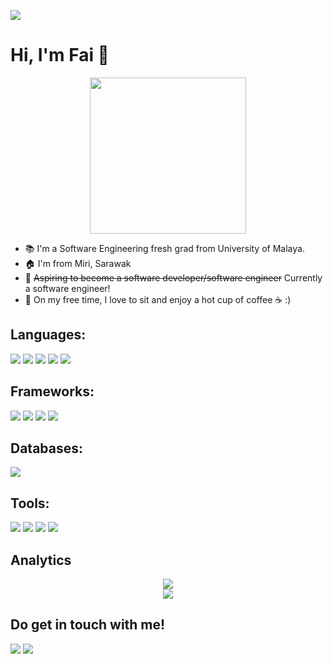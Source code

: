 ![](https://visitor-badge-reloaded.herokuapp.com/badge?page_id=https://github.com/fai1604&color=2A5075&lcolor=757575&style=for-the-badge&logo=Github&text=Visitors)

<h1>Hi, I'm Fai 👋</h1>
<p align="center">
  <img width="250" src="https://www.icegif.com/wp-content/uploads/pepe-the-frog-icegif.gif" />
</p>

<!--
**fai1604/fai1604** is a ✨ _special_ ✨ repository because its `README.md` (this file) appears on your GitHub profile.

Here are some ideas to get you started:

- 🔭 I’m currently working on ...
- 🌱 I’m currently learning ...
- 👯 I’m looking to collaborate on ...
- 🤔 I’m looking for help with ...
- 💬 Ask me about ...
- 📫 How to reach me: ...
- 😄 Pronouns: ...
- ⚡ Fun fact: ...
-->

- 📚 I'm a Software Engineering fresh grad from University of Malaya.
- 🏠 I'm from Miri, Sarawak
- 🚀 ~~Aspiring to become a software developer/software engineer~~ Currently a software engineer!
- 👾 On my free time, I love to sit and enjoy a hot cup of coffee  ☕️ :)

## Languages:
<p>
  <img src="https://img.shields.io/badge/HTML5-E34F26?style=for-the-badge&logo=html5&logoColor=white">
  <img src="https://img.shields.io/badge/CSS3-1572B6?style=for-the-badge&logo=css3&logoColor=white">
  <img src="https://img.shields.io/badge/javascript-%23323330.svg?style=for-the-badge&logo=javascript&logoColor=%23F7DF1E">
  <img src="https://img.shields.io/badge/php-%23777BB4.svg?style=for-the-badge&logo=php&logoColor=white">
  <img src="https://img.shields.io/badge/Python-3776AB?style=for-the-badge&logo=python&logoColor=white">
</p>

## Frameworks:
<p>
  <img src="https://img.shields.io/badge/Bootstrap-563D7C?style=for-the-badge&logo=bootstrap&logoColor=white">
  <img src="https://img.shields.io/badge/laravel-%23FF2D20.svg?style=for-the-badge&logo=laravel&logoColor=white">
  <img src="https://img.shields.io/badge/Tailwind_CSS-38B2AC?style=for-the-badge&logo=tailwind-css&logoColor=white">
  <img src="https://img.shields.io/badge/Flask-000000?style=for-the-badge&logo=flask&logoColor=white">
</p>

## Databases:
<p>
  <img src="https://img.shields.io/badge/MySQL-00000F?style=for-the-badge&logo=mysql&logoColor=white">
</p>

## Tools:
<p>
  <img src="https://img.shields.io/badge/VisualStudioCode-0078d7.svg?style=for-the-badge&logo=visual-studio-code&logoColor=white">
  <img src="https://img.shields.io/badge/git-%23F05033.svg?style=for-the-badge&logo=git&logoColor=white">
  <img src="https://img.shields.io/badge/figma-%23F24E1E.svg?style=for-the-badge&logo=figma&logoColor=white">
  <img src="https://img.shields.io/badge/Trello-%23026AA7.svg?style=for-the-badge&logo=Trello&logoColor=white">
</p>

## Analytics
<p align="center">
  <img src="https://github-readme-stats.vercel.app/api?username=fai1604&show_icons=true&theme=tokyonight">
  <br>
  <img src="https://github-readme-stats.vercel.app/api/top-langs/?username=fai1604&layout=compact&theme=tokyonight&langs_count=8">
</p>


## Do get in touch with me!
<p>
<a href="https://www.linkedin.com/in/fai1604/"><img src="https://img.shields.io/badge/LinkedIn-0077B5?style=for-the-badge&logo=linkedin&logoColor=white"></a>
<a href="mailto:mohamadfairuz1604@gmail.com"><img src="https://img.shields.io/badge/Gmail-D14836?style=for-the-badge&logo=gmail&logoColor=white"></a>
</p>




